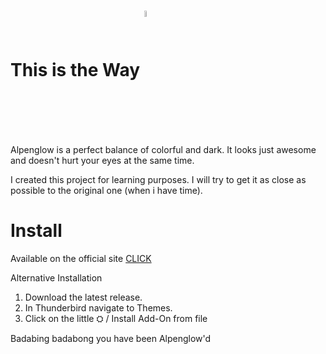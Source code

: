 # This is the Way <image align="center" width="5%" height="" src="https://raw.githubusercontent.com/marcel-kraatz/alpenglow-thunderbird/main/icon.png">
Alpenglow is a perfect balance of colorful and dark.
It looks just awesome and doesn't hurt your eyes at the same time.

I created this project for learning purposes.
I will try to get it as close as possible to the original one (when i have time).

# Install
Available on the official site [CLICK](https://addons.thunderbird.net/de/thunderbird/addon/alpenglow/)

Alternative Installation
1. Download the latest release.
2. In Thunderbird navigate to Themes.
3. Click on the little ⛭ / Install Add-On from file

Badabing badabong you have been Alpenglow'd
